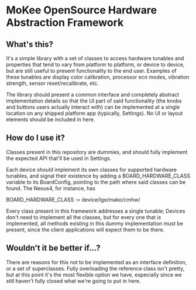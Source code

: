MoKee OpenSource Hardware Abstraction Framework
==========================================

What's this?
------------

It's a simple library with a set of classes to access hardware tunables
and properties that tend to vary from platform to platform, or device to
device, but are still useful to present functionality to the end user.
Examples of these tunables are display color calibration, processor eco
modes, vibration strength, sensor reset/recalibrate, etc.

The library should present a common interface and completely abstract
implementation details so that the UI part of said functionality (the
knobs and buttons users actually interact with) can be implemented at
a single location on any shipped platform app (typically, Settings). No
UI or layout elements should be included in here.

How do I use it?
----------------

Classes present in this repository are dummies, and should fully implement
the expected API that'll be used in Settings. 

Each device should implement its own classes for supported hardware 
tunables, and signal their existence by adding a BOARD_HARDWARE_CLASS 
variable to its BoardConfig, pointing to the path where said classes
can be found. The Nexus4, for instance, has

BOARD_HARDWARE_CLASS := device/lge/mako/cmhw/

Every class present in this framework addresses a single tunable;
Devices don't need to implement all the classes, but for every one
that _is_ implemented, all methods existing in this dummy implementation
must be present, since the client applications will expect them to
be there.

Wouldn't it be better if...?
----------------------------

There are reasons for this not to be implemented as an interface definition,
or a set of superclasses. Fully overloading the reference class isn't pretty,
but at this point it's the most flexible option we have, especially since
we still haven't fully closed what we're going to put in here.
